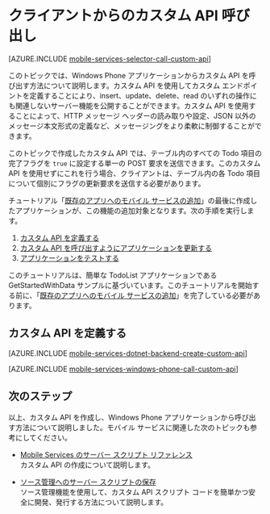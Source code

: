 <properties 
	pageTitle="Windows Phone アプリからのカスタム API の呼び出し - Mobile Services" 
	description="カスタム API を定義し、Azure Mobile Services を使用する Windows Phone アプリケーションからそれを呼び出す方法について説明します。" 
	services="mobile-services" 
	documentationCenter="windows" 
	authors="ggailey777" 
	writer="glenga" 
	manager="dwrede" 
	editor=""/>

<tags 
	ms.service="mobile-services" 
	ms.workload="mobile" 
	ms.tgt_pltfrm="mobile-windows" 
	ms.devlang="dotnet" 
	ms.topic="article" 
	ms.date="04/24/2015" 
	ms.author="glenga"/>

# クライアントからのカスタム API 呼び出し

[AZURE.INCLUDE [mobile-services-selector-call-custom-api](../includes/mobile-services-selector-call-custom-api.md)]

このトピックでは、Windows Phone アプリケーションからカスタム API を呼び出す方法について説明します。カスタム API を使用してカスタム エンドポイントを定義することにより、insert、update、delete、read のいずれの操作にも関連しないサーバー機能を公開することができます。カスタム API を使用することによって、HTTP メッセージ ヘッダーの読み取りや設定、JSON 以外のメッセージ本文形式の定義など、メッセージングをより柔軟に制御することができます。

このトピックで作成したカスタム API では、テーブル内のすべての Todo 項目の完了フラグを `true` に設定する単一の POST 要求を送信できます。このカスタム API を使用せずにこれを行う場合、クライアントは、テーブル内の各 Todo 項目について個別にフラグの更新要求を送信する必要があります。

チュートリアル「[既存のアプリへのモバイル サービスの追加](mobile-services-dotnet-backend-windows-phone-get-started-data.md)」の最後に作成したアプリケーションが、この機能の追加対象となります。次の手順を実行します。

1. [カスタム API を定義する]
2. [カスタム API を呼び出すようにアプリケーションを更新する]
3. [アプリケーションをテストする] 

このチュートリアルは、簡単な TodoList アプリケーションである GetStartedWithData サンプルに基づいています。このチュートリアルを開始する前に、「[既存のアプリへのモバイル サービスの追加](mobile-services-dotnet-backend-windows-phone-get-started-data.md)」を完了している必要があります。

## <a name="define-custom-api"></a>カスタム API を定義する

[AZURE.INCLUDE [mobile-services-dotnet-backend-create-custom-api](../includes/mobile-services-dotnet-backend-create-custom-api.md)]

[AZURE.INCLUDE [mobile-services-windows-phone-call-custom-api](../includes/mobile-services-windows-phone-call-custom-api.md)]


## 次のステップ

以上、カスタム API を作成し、Windows Phone アプリケーションから呼び出す方法について説明しました。モバイル サービスに関連した次のトピックも参考にしてください。

* [Mobile Services のサーバー スクリプト リファレンス] <br/>カスタム API の作成について説明します。

* [ソース管理へのサーバー スクリプトの保存] <br/> ソース管理機能を使用して、カスタム API スクリプト コードを簡単かつ安全に開発、発行する方法について説明します。

<!-- Anchors. -->
[カスタム API を定義する]: #define-custom-api
[カスタム API を呼び出すようにアプリケーションを更新する]: #update-app
[アプリケーションをテストする]: #test-app
[Next Steps]: #next-steps

<!-- Images. -->

<!-- URLs. -->
[Mobile Services のサーバー スクリプト リファレンス]: http://go.microsoft.com/fwlink/?LinkId=262293
[Get started with Mobile Services]: mobile-services-windows-phone-get-started.md
[Get started with data]: mobile-services-dotnet-backend-windows-phone-get-started-data.md
[Get started with authentication]: mobile-services-dotnet-backend-windows-phone-get-started-users.md
[Get started with push notifications]: mobile-services-dotnet-backend-windows-phone-get-started-push.md

[ソース管理へのサーバー スクリプトの保存]: mobile-services-store-scripts-source-control.md

<!--HONumber=54-->